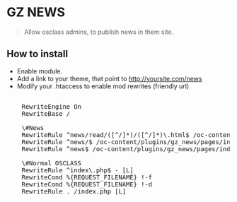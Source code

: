 # GZ NEWS

> Allow osclass admins, to publish news in them site.

## How to install

+ Enable module.
+ Add a link to your theme, that point to http://yoursite.com/news
+ Modify your .htaccess to enable mod rewrites (friendly url)
<pre>
<IfModule mod_rewrite.c>
    RewriteEngine On
    RewriteBase /
	
	\#News 
	RewriteRule ^news/read/([^/]*)/([^/]*)\.html$ /oc-content/plugins/gz_news/pages/item.php?i=$1&title=$2 [L]
	RewriteRule ^news/$ /oc-content/plugins/gz_news/pages/index.php [L]
	RewriteRule ^news$ /oc-content/plugins/gz_news/pages/index.php [L]

	\#Normal OSCLASS 
    RewriteRule ^index\.php$ - [L]
    RewriteCond %{REQUEST_FILENAME} !-f
    RewriteCond %{REQUEST_FILENAME} !-d
    RewriteRule . /index.php [L]
	
</IfModule>

</pre>
